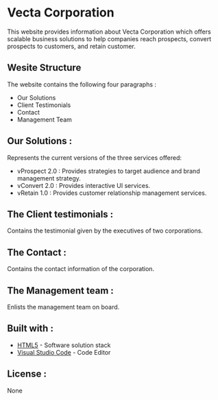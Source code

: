 # Vecta Corporation

This website provides information about Vecta Corporation which offers scalable business solutions to help companies reach prospects, convert prospects to customers, and retain customer.

## Wesite Structure
The website contains the following four paragraphs :
* Our Solutions
* Client Testimonials
* Contact
* Management Team 
                                                                                                            
## Our Solutions  :
Represents the current versions of the three services offered:
* vProspect 2.0 : Provides strategies to target audience and brand management strategy.
* vConvert 2.0 : Provides interactive UI services.
* vRetain 1.0 : Provides customer relationship management services.

## The Client testimonials :
Contains the testimonial given by the executives of two corporations.

## The Contact : 
Contains the contact information of the corporation.

## The Management team :
Enlists the management team on board.

## Built with :
* [HTML5](https://www.w3.org/html/) - Software solution stack
* [Visual Studio Code](https://code.visualstudio.com/) - Code Editor 

## License :
None
 


